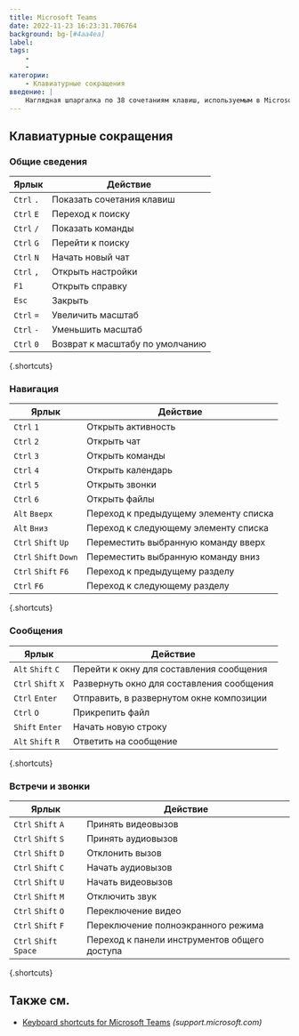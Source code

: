 ```yaml
---
title: Microsoft Teams
date: 2022-11-23 16:23:31.706764
background: bg-[#4aa4ea]
label:
tags:
    -
    -
категории:
    - Клавиатурные сокращения
введение: |
    Наглядная шпаргалка по 38 сочетаниям клавиш, используемым в Microsoft Teams
---
```




Клавиатурные сокращения
------------------



### Общие сведения

Ярлык | Действие
---|---
`Ctrl` `.` | Показать сочетания клавиш
`Ctrl` `E` | Переход к поиску
`Ctrl` `/` | Показать команды
`Ctrl` `G` | Перейти к поиску
`Ctrl` `N` | Начать новый чат
`Ctrl` `,` | Открыть настройки
`F1` | Открыть справку
`Esc` | Закрыть
`Ctrl` `=` | Увеличить масштаб
`Ctrl` `-` | Уменьшить масштаб
`Ctrl` `0` | Возврат к масштабу по умолчанию
{.shortcuts}


### Навигация

Ярлык | Действие
---|---
`Ctrl` `1` | Открыть активность
`Ctrl` `2` | Открыть чат
`Ctrl` `3` | Открыть команды
`Ctrl` `4` | Открыть календарь
`Ctrl` `5` | Открыть звонки
`Ctrl` `6` | Открыть файлы
`Alt` `Вверх` | Переход к предыдущему элементу списка
`Alt` `Вниз` | Переход к следующему элементу списка
`Ctrl` `Shift` `Up` | Переместить выбранную команду вверх
`Ctrl` `Shift` `Down` | Переместить выбранную команду вниз
`Ctrl` `Shift` `F6` | Переход к предыдущему разделу
`Ctrl` `F6` | Переход к следующему разделу
{.shortcuts}


### Сообщения

Ярлык | Действие
---|---
`Alt` `Shift` `C` | Перейти к окну для составления сообщения
`Ctrl` `Shift` `X` | Развернуть окно для составления сообщения
`Ctrl` `Enter` | Отправить, в развернутом окне композиции
`Ctrl` `O` | Прикрепить файл
`Shift` `Enter` | Начать новую строку
`Alt` `Shift` `R` | Ответить на сообщение
{.shortcuts}


### Встречи и звонки

Ярлык | Действие
---|---
`Ctrl` `Shift` `A` | Принять видеовызов
`Ctrl` `Shift` `S` | Принять аудиовызов
`Ctrl` `Shift` `D` | Отклонить вызов
`Ctrl` `Shift` `C` | Начать аудиовызов
`Ctrl` `Shift` `U` | Начать видеовызов
`Ctrl` `Shift` `M` | Отключить звук
`Ctrl` `Shift` `O` | Переключение видео
`Ctrl` `Shift` `F` | Переключение полноэкранного режима
`Ctrl` `Shift` `Space` | Переход к панели инструментов общего доступа
{.shortcuts}




Также см.
--------
- [Keyboard shortcuts for Microsoft Teams](https://support.microsoft.com/en-us/office/keyboard-shortcuts-for-microsoft-teams-2e8e2a70-e8d8-4a19-949b-4c36dd5292d2) _(support.microsoft.com)_
